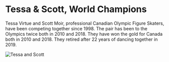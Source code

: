 # Tessa & Scott, World Champions

Tessa Virtue and Scott Moir, professional Canadian Olympic Figure Skaters, have been competing together since 1998. The pair has been to the Olympics twice both in 2010 and 2018.
They have won the gold for Canada both in 2010 and 2018. 
They retired after 22 years of dancing together in 2019. 

![Tessa and Scott](https://www.billboard.com/files/styles/article_main_image/public/media/02-Tessa-Virtue-and-Scott-Moir-winter-olympics-2018-billboard-1548.jpg "Tessa and Scott")

